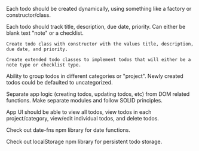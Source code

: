 Each todo should be created dynamically, using something like a factory or constructor/class.
    
Each todo should track title, description, due date, priority.  Can either be blank text "note" or a checklist.

    Create todo class with constructor with the values title, description, due date, and priority.

    Create extended todo classes to implement todos that will either be a note type or checklist type.

Ability to group todos in different categories or "project".  Newly created todos could be defaulted to uncategorized.

Separate app logic (creating todos, updating todos, etc) from DOM related functions.  Make separate modules and follow SOLID principles.

App UI should be able to view all todos, view todos in each project/category, view/edit individual todos, and delete todos.

Check out date-fns npm library for date functions.

Check out localStorage npm library for persistent todo storage.
